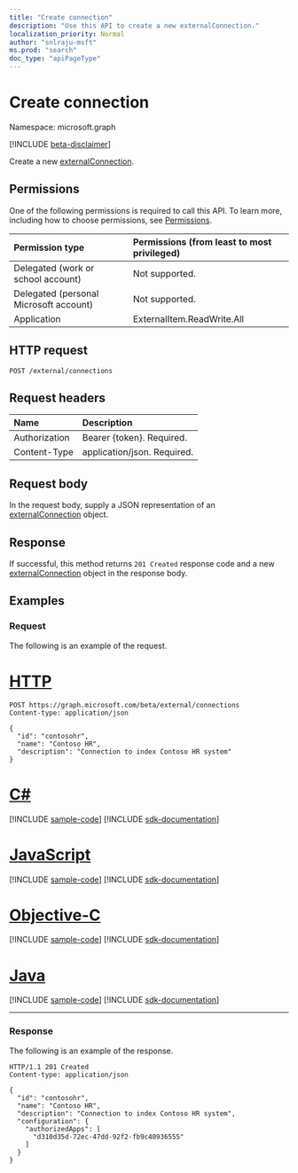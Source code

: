 ```yaml
---
title: "Create connection"
description: "Use this API to create a new externalConnection."
localization_priority: Normal
author: "snlraju-msft"
ms.prod: "search"
doc_type: "apiPageType"
---
```


# Create connection

Namespace: microsoft.graph

[!INCLUDE [beta-disclaimer](../../includes/beta-disclaimer.md)]

Create a new [externalConnection](../resources/externalconnection.md).

## Permissions

One of the following permissions is required to call this API. To learn more, including how to choose permissions, see [Permissions](/graph/permissions-reference).

| Permission type                        | Permissions (from least to most privileged) |
|:---------------------------------------|:--------------------------------------------|
| Delegated (work or school account)     | Not supported. |
| Delegated (personal Microsoft account) | Not supported. |
| Application                            | ExternalItem.ReadWrite.All |

## HTTP request

<!-- { "blockType": "ignored" } -->

```http
POST /external/connections
```

## Request headers

| Name          | Description                 |
|:--------------|:----------------------------|
| Authorization | Bearer {token}. Required.   |
| Content-Type  | application/json. Required. |

## Request body

In the request body, supply a JSON representation of an [externalConnection](../resources/externalconnection.md) object.

## Response

If successful, this method returns `201 Created` response code and a new [externalConnection](../resources/externalconnection.md) object in the response body.

## Examples

### Request

The following is an example of the request.

# [HTTP](#tab/http)
<!-- {
  "blockType": "request",
  "name": "create_connection_from_external"
}-->

```http
POST https://graph.microsoft.com/beta/external/connections
Content-type: application/json

{
  "id": "contosohr",
  "name": "Contoso HR",
  "description": "Connection to index Contoso HR system"
}
```
# [C#](#tab/csharp)
[!INCLUDE [sample-code](../includes/snippets/csharp/create-connection-from-external-csharp-snippets.md)]
[!INCLUDE [sdk-documentation](../includes/snippets/snippets-sdk-documentation-link.md)]

# [JavaScript](#tab/javascript)
[!INCLUDE [sample-code](../includes/snippets/javascript/create-connection-from-external-javascript-snippets.md)]
[!INCLUDE [sdk-documentation](../includes/snippets/snippets-sdk-documentation-link.md)]

# [Objective-C](#tab/objc)
[!INCLUDE [sample-code](../includes/snippets/objc/create-connection-from-external-objc-snippets.md)]
[!INCLUDE [sdk-documentation](../includes/snippets/snippets-sdk-documentation-link.md)]

# [Java](#tab/java)
[!INCLUDE [sample-code](../includes/snippets/java/create-connection-from-external-java-snippets.md)]
[!INCLUDE [sdk-documentation](../includes/snippets/snippets-sdk-documentation-link.md)]

---


<!-- markdownlint-disable MD024 -->
### Response
<!-- markdownlint-enable MD024 -->

The following is an example of the response.

<!-- {
  "blockType": "response",
  "truncated": true,
  "@odata.type": "microsoft.graph.externalConnection"
} -->

```http
HTTP/1.1 201 Created
Content-type: application/json

{
  "id": "contosohr",
  "name": "Contoso HR",
  "description": "Connection to index Contoso HR system",
  "configuration": {
    "authorizedApps": [
      "d310d35d-72ec-47dd-92f2-fb9c40936555"
    ]
  }
}
```

<!-- uuid: 16cd6b66-4b1a-43a1-adaf-3a886856ed98
2019-02-04 14:57:30 UTC -->
<!-- {
  "type": "#page.annotation",
  "description": "Create connection",
  "keywords": "",
  "section": "documentation",
  "tocPath": ""
}-->


